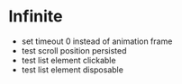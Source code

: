 # Infinite

- set timeout 0 instead of animation frame
- test scroll position persisted
- test list element clickable
- test list element disposable
